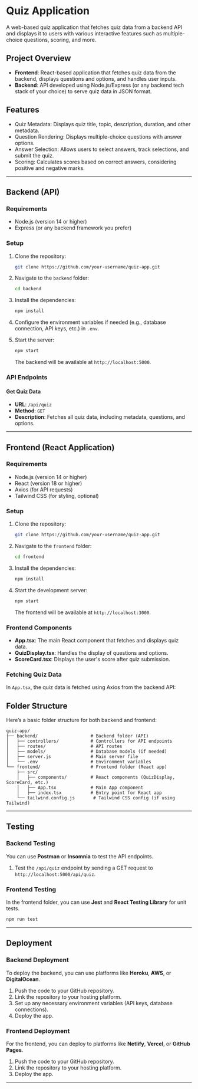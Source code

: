 # Quiz Application

A web-based quiz application that fetches quiz data from a backend API and displays it to users with various interactive features such as multiple-choice questions, scoring, and more.

## Project Overview

- **Frontend**: React-based application that fetches quiz data from the backend, displays questions and options, and handles user inputs.
- **Backend**: API developed using Node.js/Express (or any backend tech stack of your choice) to serve quiz data in JSON format.

## Features

- Quiz Metadata: Displays quiz title, topic, description, duration, and other metadata.
- Question Rendering: Displays multiple-choice questions with answer options.
- Answer Selection: Allows users to select answers, track selections, and submit the quiz.
- Scoring: Calculates scores based on correct answers, considering positive and negative marks.

---

## Backend (API)

### Requirements

- Node.js (version 14 or higher)
- Express (or any backend framework you prefer)

### Setup

1. Clone the repository:
   ```bash
   git clone https://github.com/your-username/quiz-app.git
   ```

2. Navigate to the `backend` folder:
   ```bash
   cd backend
   ```

3. Install the dependencies:
   ```bash
   npm install
   ```

4. Configure the environment variables if needed (e.g., database connection, API keys, etc.) in `.env`.

5. Start the server:
   ```bash
   npm start
   ```

   The backend will be available at `http://localhost:5000`.

### API Endpoints

#### Get Quiz Data

- **URL**: `/api/quiz`
- **Method**: `GET`
- **Description**: Fetches all quiz data, including metadata, questions, and options.

---

## Frontend (React Application)

### Requirements

- Node.js (version 14 or higher)
- React (version 18 or higher)
- Axios (for API requests)
- Tailwind CSS (for styling, optional)

### Setup

1. Clone the repository:
   ```bash
   git clone https://github.com/your-username/quiz-app.git
   ```

2. Navigate to the `frontend` folder:
   ```bash
   cd frontend
   ```

3. Install the dependencies:
   ```bash
   npm install
   ```

4. Start the development server:
   ```bash
   npm start
   ```

   The frontend will be available at `http://localhost:3000`.

### Frontend Components

- **App.tsx**: The main React component that fetches and displays quiz data.
- **QuizDisplay.tsx**: Handles the display of questions and options.
- **ScoreCard.tsx**: Displays the user's score after quiz submission.

### Fetching Quiz Data

In `App.tsx`, the quiz data is fetched using Axios from the backend API:


## Folder Structure

Here’s a basic folder structure for both backend and frontend:

```
quiz-app/
├── backend/                    # Backend folder (API)
│   ├── controllers/            # Controllers for API endpoints
│   ├── routes/                 # API routes
│   ├── models/                 # Database models (if needed)
│   ├── server.js               # Main server file
│   └── .env                    # Environment variables
└── frontend/                   # Frontend folder (React app)
    ├── src/
    │   ├── components/         # React components (QuizDisplay, ScoreCard, etc.)
    │   ├── App.tsx             # Main App component
    │   ├── index.tsx           # Entry point for React app
    └── tailwind.config.js       # Tailwind CSS config (if using Tailwind)
```

---

## Testing

### Backend Testing

You can use **Postman** or **Insomnia** to test the API endpoints.

1. Test the `/api/quiz` endpoint by sending a GET request to `http://localhost:5000/api/quiz`.

### Frontend Testing

In the frontend folder, you can use **Jest** and **React Testing Library** for unit tests.

```bash
npm run test
```

---

## Deployment

### Backend Deployment

To deploy the backend, you can use platforms like **Heroku**, **AWS**, or **DigitalOcean**. 

1. Push the code to your GitHub repository.
2. Link the repository to your hosting platform.
3. Set up any necessary environment variables (API keys, database connections).
4. Deploy the app.

### Frontend Deployment

For the frontend, you can deploy to platforms like **Netlify**, **Vercel**, or **GitHub Pages**.

1. Push the code to your GitHub repository.
2. Link the repository to your hosting platform.
3. Deploy the app.

---
